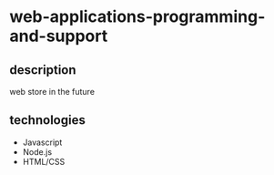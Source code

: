 # web-applications-programming-and-support

## description
web store in the future

## technologies

* Javascript
* Node.js
* HTML/CSS
